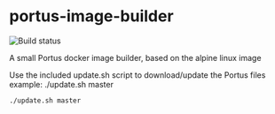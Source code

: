 # portus-image-builder
![Build status][master-build-status]

[master-build-status]: https://api.travis-ci.org/lonewulf/portus-image-builder.svg "Build status"

A small Portus docker image builder, based on the alpine linux image

Use the included update.sh script to download/update the Portus files
example: ./update.sh master
```
./update.sh master
```
